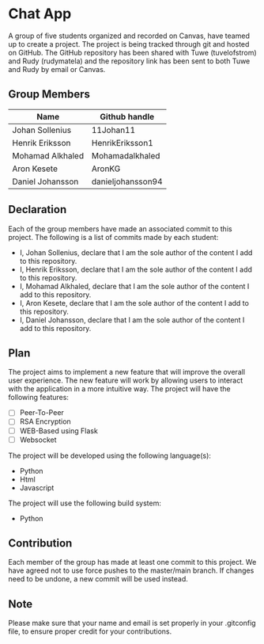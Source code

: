 # Chat App

A group of five students organized and recorded on Canvas, have teamed up to create a project. The project is being tracked through git and hosted on GitHub. The GitHub repository has been shared with Tuwe (tuvelofstrom) and Rudy (rudymatela) and the repository link has been sent to both Tuwe and Rudy by email or Canvas.

## Group Members

| Name             | Github handle     |
|------------------|-------------------|
| Johan Sollenius  | 11Johan11         |
| Henrik Eriksson  | HenrikEriksson1   |
| Mohamad Alkhaled | Mohamadalkhaled   |
| Aron Kesete      | AronKG            |
| Daniel Johansson | danieljohansson94 |

## Declaration

Each of the group members have made an associated commit to this project. The following is a list of commits made by each student:

- I, Johan Sollenius, declare that I am the sole author of the content I add to this repository.
- I, Henrik Eriksson, declare that I am the sole author of the content I add to this repository.
- I, Mohamad Alkhaled, declare that I am the sole author of the content I add to this repository.
- I, Aron Kesete, declare that I am the sole author of the content I add to this repository.
- I, Daniel Johansson, declare that I am the sole author of the content I add to this repository.

## Plan

The project aims to implement a new feature that will improve the overall user experience. The new feature will work by allowing users to interact with the application in a more intuitive way. The project will have the following features:

- [ ] Peer-To-Peer
- [ ] RSA Encryption
- [ ] WEB-Based using Flask
- [ ] Websocket

The project will be developed using the following language(s):

- Python
- Html
- Javascript

The project will use the following build system:

- Python

## Contribution

Each member of the group has made at least one commit to this project. We have agreed not to use force pushes to the master/main branch. If changes need to be undone, a new commit will be used instead.

## Note

Please make sure that your name and email is set properly in your .gitconfig file, to ensure proper credit for your contributions.
